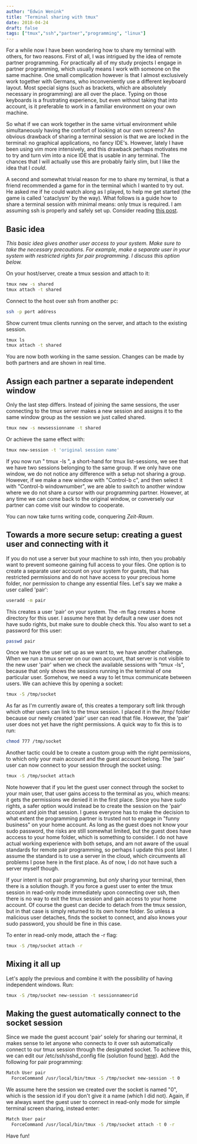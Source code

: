 ```yaml
---
author: "Edwin Wenink"
title: "Terminal sharing with tmux"
date: 2018-04-24
draft: false
tags: ["tmux","ssh","partner","programming", "linux"]
---
```


For a while now I have been wondering how to share my terminal with others, for two reasons.
First of all, I was intrigued by the idea of remote partner programming.
For practically all of my study projects I engage in partner programming, which usually means I work with someone on the same machine.
One small complication however is that I almost exclusively work together with Germans, who inconveniently use a different keyboard layout.
Most special signs (such as brackets, which are absolutely necessary in programming) are all over the place. 
Typing on those keyboards is a frustrating experience, but even without taking that into account, is it preferable to work in a familiar environment on your own machine.

So what if we can work together in the same virtual environment while simultaneously having the comfort of looking at our own screens? 
An obvious drawback of sharing a terminal session is that we are locked in the terminal: no graphical applications, no fancy IDE's. 
However, lately I have been using vim more intensively, and this drawback perhaps motivates me to try and turn vim into a nice IDE that is usable in any terminal.
The chances that I will actually use this are probably fairly slim, but I like the idea that I *could*.

A second and somewhat trivial reason for me to share my terminal, is that a friend recommended a game for in the terminal which I wanted to try out. He asked me if he could watch along as I played, to help me get started (the game is called 'cataclysm' by the way). 
What follows is a guide how to share a terminal session with minimal means: only tmux is required.
I am assuming ssh is properly and safely set up.
Consider reading [this post](https://edwinwenink.xyz/posts/3-ssh+tmux/).

## Basic idea

*This basic idea gives another user access to your system. Make sure to take the necessary precautions. For example, make a separate user in your system with restricted rights for pair programming. I discuss this option below.*

On your host/server, create a tmux session and attach to it:

```bash
tmux new -s shared
tmux attach -t shared
```

Connect to the host over ssh from another pc:

```bash
ssh -p port address
```

Show current tmux clients running on the server, and attach to the existing session.

```bash
tmux ls
tmux attach -t shared
```

You are now both working in the same session. Changes can be made by both partners and are shown in real time.

## Assign each partner a separate independent window

Only the last step differs. Instead of joining the same sessions, the user connecting to the tmux server makes a new session and assigns it to the same window group as the session we just called shared.

```bash
tmux new -s newsessionname -t shared
```

Or achieve the same effect with:

```bash
tmux new-session -t 'original session name'
```

If you now run " tmux -ls ", a short-hand for tmux list-sessions, we see that we have two sessions belonging to the same group. If we only have one window, we do not notice any difference with a setup not sharing a group. However, if we make a new window with "Control-b c", and then select it with "Control-b windownumber", we are able to switch to another window where we do not share a cursor with our programming partner. However, at any time we can come back to the original window, or conversely our partner can come visit our window to cooperate.

You can now take turns writing code, conquering *Zeit-Raum*.

## Towards a more secure setup: creating a guest user and connecting with it

If you do not use a server but your machine to ssh into, then you probably want to prevent someone gaining full access to your files. One option is to create a separate user account on your system for guests, that has restricted permissions and do not have access to your precious home folder, nor permission to change any essential files. Let's say we make a user called 'pair':

```bash
useradd -m pair
```

This creates a user 'pair' on your system. The -m flag creates a home directory for this user. I assume here that by default a new user does not have sudo rights, but make sure to double check this. You also want to set a password for this user:

```bash
passwd pair
```

Once we have the user set up as we want to, we have another challenge. When we run a tmux server on our own account, that server is not visible to the new user 'pair' when we check the available sessions with "tmux -ls", because that only shows the sessions running in the terminal of one particular user. 
Somehow, we need a way to let tmux communicate between users. We can achieve this by opening a socket:

```bash
tmux -S /tmp/socket
```

As far as I'm currently aware of, this creates a temporary soft link through which other users can link to the tmux session. I placed it in the /tmp/ folder because our newly created 'pair' user can read that file. However, the 'pair' user does not yet have the right permissions. A quick way to fix this is to run:

```bash
chmod 777 /tmp/socket
```

Another tactic could be to create a custom group with the right permissions, to which only your main account and the guest account belong.
The 'pair' user can now connect to your session through the socket using:

```bash
tmux -S /tmp/socket attach
```

Note however that if you let the guest user connect through the socket to your main user, that user gains access to the terminal as you, which means: it gets the permissions we denied it in the first place. Since you have sudo rights, a safer option would instead be to create the session on the 'pair' account and join that session. I guess everyone has to make the decision to what extent the programming partner is trusted not to engage in "funny business" on your home account. As long as the guest does not know your sudo password, the risks are still somewhat limited, but the guest does have acccess to your home folder, which is something to consider. I do not have actual working experience with both setups, and am not aware of the usual standards for remote pair programming, so perhaps I update this post later. I assume the standard is to use a server in the cloud, which circumvents all problems I pose here in the first place. As of now, I do not have such a server myself though.

If your intent is not pair programming, but *only* sharing your terminal, then there is a solution though. If you force a guest user to enter the tmux session in read-only mode immediately upon connecting over ssh, then there is no way to exit the tmux session and gain access to your home account. Of course the guest can decide to detach from the tmux session, but in that case is simply returned to its own home folder. So unless a malicious user detaches, finds the socket to connect, and also knows your sudo password, you should be fine in this case.

To enter in read-only mode, attach the -r flag:

```bash
tmux -S /tmp/socket attach -r
```

## Mixing it all up

Let's apply the previous and combine it with the possibility of having independent windows. Run:

```bash
tmux -S /tmp/socket new-session -t sessionnameorid
```

## Making the guest automatically connect to the socket session

Since we made the guest account 'pair' solely for sharing our terminal, it makes sense to let anyone who connects to it over ssh automatically connect to our tmux session through the designated socket. To achieve this, we can edit our /etc/ssh/sshd_config file (solution found [here](http://consileonpl.github.io/2014/04/25/sharing-tmux-sessions)). Add the following for pair programming: 

```bash
Match User pair
  ForceCommand /usr/local/bin/tmux -S /tmp/socket new-session -t 0
```

We assume here the session we created over the socket is named "0", which is the session id if you don't give it a name (which I did not).
Again, if we always want the guest user to connect in read-only mode for simple terminal screen sharing, instead enter:

```bash
Match User pair
  ForceCommand /usr/local/bin/tmux -S /tmp/socket attach -t 0 -r
```

Have fun!
